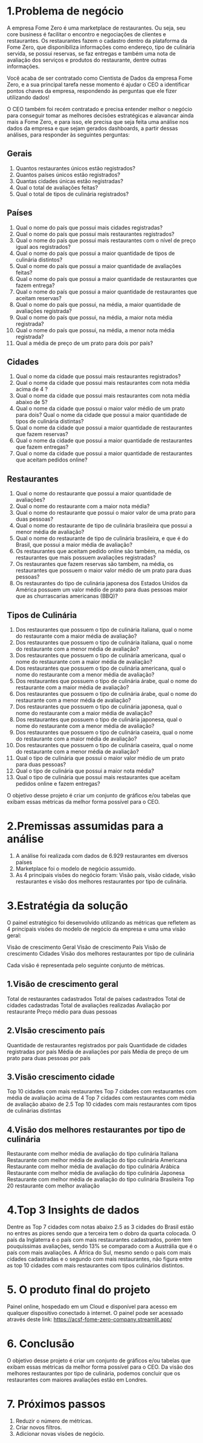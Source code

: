 # 1.Problema de negócio

A empresa Fome Zero é uma marketplace de restaurantes. Ou seja, seu core
business é facilitar o encontro e negociações de clientes e restaurantes. Os
restaurantes fazem o cadastro dentro da plataforma da Fome Zero, que disponibiliza
informações como endereço, tipo de culinária servida, se possui reservas, se faz
entregas e também uma nota de avaliação dos serviços e produtos do restaurante,
dentre outras informações.

Você acaba de ser contratado como Cientista de Dados da empresa
Fome Zero, e a sua principal tarefa nesse momento é ajudar o CEO a identificar pontos chaves da empresa, respondendo às perguntas que ele fizer utilizando dados!

O CEO também foi recém contratado e precisa entender melhor o negócio
para conseguir tomar as melhores decisões estratégicas e alavancar ainda mais a
Fome Zero, e para isso, ele precisa que seja feita uma análise nos dados da
empresa e que sejam gerados dashboards, a partir dessas análises, para responder
às seguintes perguntas:

## Gerais
1. Quantos restaurantes únicos estão registrados?
2. Quantos países únicos estão registrados?
3. Quantas cidades únicas estão registradas?
4. Qual o total de avaliações feitas?
5. Qual o total de tipos de culinária registrados?

## Países
1. Qual o nome do país que possui mais cidades registradas?
2. Qual o nome do país que possui mais restaurantes registrados?
3. Qual o nome do país que possui mais restaurantes com o nível de preço igual aos registrados?
4. Qual o nome do país que possui a maior quantidade de tipos de culinária
distintos?
5. Qual o nome do país que possui a maior quantidade de avaliações feitas?
6. Qual o nome do país que possui a maior quantidade de restaurantes que fazem
entrega?
7. Qual o nome do país que possui a maior quantidade de restaurantes que aceitam
reservas?
8. Qual o nome do país que possui, na média, a maior quantidade de avaliações
registrada?
9. Qual o nome do país que possui, na média, a maior nota média registrada?
10. Qual o nome do país que possui, na média, a menor nota média registrada?
11. Qual a média de preço de um prato para dois por país?

## Cidades
1. Qual o nome da cidade que possui mais restaurantes registrados?
2. Qual o nome da cidade que possui mais restaurantes com nota média acima de 4 ?
3. Qual o nome da cidade que possui mais restaurantes com nota média abaixo de 5?
4. Qual o nome da cidade que possui o maior valor médio de um prato para dois?
Qual o nome da cidade que possui a maior quantidade de tipos de culinária
distintas?
6. Qual o nome da cidade que possui a maior quantidade de restaurantes que fazem
reservas?
7. Qual o nome da cidade que possui a maior quantidade de restaurantes que fazem
entregas?
8. Qual o nome da cidade que possui a maior quantidade de restaurantes que
aceitam pedidos online?

## Restaurantes
1. Qual o nome do restaurante que possui a maior quantidade de avaliações?
2. Qual o nome do restaurante com a maior nota média?
3. Qual o nome do restaurante que possui o maior valor de uma prato para duas
pessoas?
4. Qual o nome do restaurante de tipo de culinária brasileira que possui a menor
média de avaliação?
5. Qual o nome do restaurante de tipo de culinária brasileira, e que é do Brasil, que
possui a maior média de avaliação?
6. Os restaurantes que aceitam pedido online são também, na média, os
restaurantes que mais possuem avaliações registradas?
7. Os restaurantes que fazem reservas são também, na média, os restaurantes que
possuem o maior valor médio de um prato para duas pessoas?
8. Os restaurantes do tipo de culinária japonesa dos Estados Unidos da América
possuem um valor médio de prato para duas pessoas maior que as churrascarias
americanas (BBQ)?

## Tipos de Culinária
1. Dos restaurantes que possuem o tipo de culinária italiana, qual o nome do
restaurante com a maior média de avaliação?
2. Dos restaurantes que possuem o tipo de culinária italiana, qual o nome do
restaurante com a menor média de avaliação?
3. Dos restaurantes que possuem o tipo de culinária americana, qual o nome do
restaurante com a maior média de avaliação?
4. Dos restaurantes que possuem o tipo de culinária americana, qual o nome do
restaurante com a menor média de avaliação?
5. Dos restaurantes que possuem o tipo de culinária árabe, qual o nome do
restaurante com a maior média de avaliação?
6. Dos restaurantes que possuem o tipo de culinária árabe, qual o nome do
restaurante com a menor média de avaliação?
7. Dos restaurantes que possuem o tipo de culinária japonesa, qual o nome do
restaurante com a maior média de avaliação?
8. Dos restaurantes que possuem o tipo de culinária japonesa, qual o nome do
restaurante com a menor média de avaliação?
9. Dos restaurantes que possuem o tipo de culinária caseira, qual o nome do
restaurante com a maior média de avaliação?
10. Dos restaurantes que possuem o tipo de culinária caseira, qual o nome do
restaurante com a menor média de avaliação?
11. Qual o tipo de culinária que possui o maior valor médio de um prato para duas
pessoas?
12. Qual o tipo de culinária que possui a maior nota média?
13. Qual o tipo de culinária que possui mais restaurantes que aceitam pedidos
online e fazem entregas?

O objetivo desse projeto é criar um conjunto de gráficos e/ou tabelas
que exibam essas métricas da melhor forma possível para o CEO.

# 2.Premissas assumidas para a análise

1. A análise foi realizada com dados de 6.929 restaurantes em diversos países
2. Marketplace foi o modelo de negócio assumido.
3. As 4 principais visões do negócio foram: Visão país, visão cidade, visão restaurantes e  visão dos melhores restaurantes por tipo de culinária.

# 3.Estratégia da solução

O painel estratégico foi desenvolvido utilizando as métricas que
refletem as 4 principais visões do modelo de negócio da empresa e uma uma visão geral:

Visão de crescimento Geral 
Visão de crescimento País
Visão de crescimento Cidades
Visão dos melhores restaurantes por tipo de culinária

Cada visão é representada pelo seguinte conjunto de métricas.

## 1.Visão de crescimento geral

Total de restaurantes cadastrados
Total de países cadastrados
Total de cidades cadastradas
Total de avaliações realizadas
Avaliação por restaurante
Preço médio para duas pessoas

## 2.VIsão crescimento país

Quantidade de restaurantes registrados por país
Quantidade de cidades registradas por país
Média de avaliações por país
Média de preço de um prato para duas pessoas por país

## 3.Visão crescimento cidade

Top 10 cidades com mais restaurantes
Top 7 cidades com restaurantes com média de avaliação acima de 4
Top 7 cidades com restaurantes com média de avaliação abaixo de 2.5
Top 10 cidades com mais restaurantes com tipos de culinárias distintas  

## 4.Visão dos melhores restaurantes por tipo de culinária

Restaurante com melhor média de avaliação do tipo culinária Italiana
Restaurante com melhor média de avaliação do tipo culinária Americana
Restaurante com melhor média de avaliação do tipo culinária Arábica
Restaurante com melhor média de avaliação do tipo culinária Japonesa
Restaurante com melhor média de avaliação do tipo culinária Brasileira
Top 20 restaurante com melhor avaliação

# 4.Top 3 Insights de dados

Dentre as Top 7 cidades com notas abaixo 2.5 as 3 cidades do Brasil estão no entres as piores sendo que a terceira tem o dobro da quarta colocada.
O país da Inglaterra é o país com mais restaurantes cadastrados, porém tem pouquíssimas avaliações, sendo 13% se comparado com a Austrália que é o país com mais avaliações.
A África do Sul, mesmo sendo o país com mais cidades cadastradas e o segundo com mais restaurantes, não figura entre as top 10 cidades com mais restaurantes com tipos culinários distintos. 

# 5. O produto final do projeto

Painel online, hospedado em um Cloud e disponível para acesso em qualquer dispositivo conectado à internet.
O painel pode ser acessado através deste link: https://acsf-fome-zero-company.streamlit.app/

# 6. Conclusão

O objetivo desse projeto é criar um conjunto de gráficos e/ou tabelas que exibam essas métricas da melhor forma possível para o CEO.
Da visão dos melhores restaurantes por tipo de culinária, podemos concluir que os restaurantes com maiores avaliações estão em Londres.

# 7. Próximos passos

1. Reduzir o número de métricas.
2. Criar novos filtros.
3. Adicionar novas visões de negócio.

